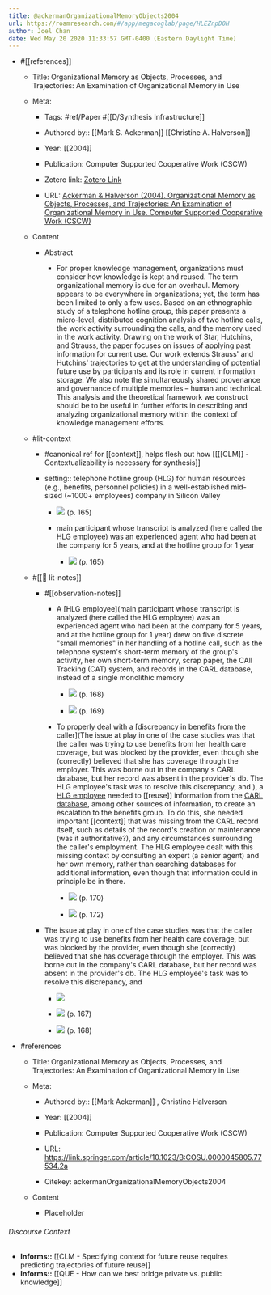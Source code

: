 ```yaml
---
title: @ackermanOrganizationalMemoryObjects2004
url: https://roamresearch.com/#/app/megacoglab/page/HLEZnpD0H
author: Joel Chan
date: Wed May 20 2020 11:33:57 GMT-0400 (Eastern Daylight Time)
---
```


- #[[references]]

    - Title: Organizational Memory as Objects, Processes, and Trajectories: An Examination of Organizational Memory in Use

    - Meta:

        - Tags: #ref/Paper #[[D/Synthesis Infrastructure]]

        - Authored by:: [[Mark S. Ackerman]] [[Christine A. Halverson]]

        - Year: [[2004]]

        - Publication: Computer Supported Cooperative Work (CSCW)

        - Zotero link: [Zotero Link](zotero://select/items/1_T72GR9F2)

        - URL: [Ackerman & Halverson (2004). Organizational Memory as Objects, Processes, and Trajectories: An Examination of Organizational Memory in Use. Computer Supported Cooperative Work (CSCW)](https://link.springer.com/article/10.1023/B:COSU.0000045805.77534.2a)

    - Content

        - Abstract

            - For proper knowledge management, organizations must consider how knowledge is kept and reused. The term organizational memory is due for an overhaul. Memory appears to be everywhere in organizations; yet, the term has been limited to only a few uses. Based on an ethnographic study of a telephone hotline group, this paper presents a micro-level, distributed cognition analysis of two hotline calls, the work activity surrounding the calls, and the memory used in the work activity. Drawing on the work of Star, Hutchins, and Strauss, the paper focuses on issues of applying past information for current use. Our work extends Strauss' and Hutchins' trajectories to get at the understanding of potential future use by participants and its role in current information storage. We also note the simultaneously shared provenance and governance of multiple memories – human and technical. This analysis and the theoretical framework we construct should be to be useful in further efforts in describing and analyzing organizational memory within the context of knowledge management efforts.

    - #lit-context

        - #canonical ref for [[context]], helps flesh out how [[[[CLM]] - Contextualizability is necessary for synthesis]]

        - setting:: telephone hotline group (HLG) for human resources (e.g., benefits, personnel policies) in a well-established mid-sized (~1000+ employees) company in Silicon Valley

            - ![](https://firebasestorage.googleapis.com/v0/b/firescript-577a2.appspot.com/o/imgs%2Fapp%2Fmegacoglab%2FmipeLvxEgY.png?alt=media&token=55f0a290-cbef-471d-8e5c-98c5025b1296) (p. 165)

            - main participant whose transcript is analyzed (here called the HLG employee) was an experienced agent who had been at the company for 5 years, and at the hotline group for 1 year

                - ![](https://firebasestorage.googleapis.com/v0/b/firescript-577a2.appspot.com/o/imgs%2Fapp%2Fmegacoglab%2Ff0Dn98k5Mf.png?alt=media&token=a7f0515a-563b-459a-9473-682b9031a93b) (p. 165)

    - #[[📝 lit-notes]]

        - #[[observation-notes]]

            - A [HLG employee](main participant whose transcript is analyzed (here called the HLG employee) was an experienced agent who had been at the company for 5 years, and at the hotline group for 1 year) drew on five discrete "small memories" in her handling of a hotline call, such as the telephone system's short-term memory of the group's activity, her own short-term memory, scrap paper, the CAll Tracking (CAT) system, and records in the CARL database, instead of a single monolithic memory

                - ![](https://firebasestorage.googleapis.com/v0/b/firescript-577a2.appspot.com/o/imgs%2Fapp%2Fmegacoglab%2FaM33W1lmur.png?alt=media&token=283ac83a-fc6a-4d4e-b841-468c9c3f7243) (p. 168)

                - ![](https://firebasestorage.googleapis.com/v0/b/firescript-577a2.appspot.com/o/imgs%2Fapp%2Fmegacoglab%2FhfTG3GBanW.png?alt=media&token=6aa3ad03-271a-4cc4-aa49-5ab2af2fb0d0) (p. 169)

            - To properly deal with a [discrepancy in benefits from the caller](The issue at play in one of the case studies was that the caller was trying to use benefits from her health care coverage, but was blocked by the provider, even though she (correctly) believed that she has coverage through the employer. This was borne out in the company's CARL database, but her record was absent in the provider's db. The HLG employee's task was to resolve this discrepancy, and ), a [HLG employee](((95SLsSLsN))) needed to [[reuse]] information from the [CARL database](((OLechJ6p6))), among other sources of information, to create an escalation to the benefits group. To do this, she needed important [[context]] that was missing from the CARL record itself, such as details of the record's creation or maintenance (was it authoritative?), and any circumstances surrounding the caller's employment. The HLG employee dealt with this missing context by consulting an expert (a senior agent) and her own memory, rather than searching databases for additional information, even though that information could in principle be in there.

                - ![](https://firebasestorage.googleapis.com/v0/b/firescript-577a2.appspot.com/o/imgs%2Fapp%2Fmegacoglab%2FfTEHpl6sdR.png?alt=media&token=cd09b0e1-d6f1-4f6e-b1a7-d2a5cdeecf57) (p. 170)

                - ![](https://firebasestorage.googleapis.com/v0/b/firescript-577a2.appspot.com/o/imgs%2Fapp%2Fmegacoglab%2FFJ8OVy5uLF.png?alt=media&token=d01731dd-fef4-4e9a-98eb-9fd1c7ef0ac8) (p. 172)

        - The issue at play in one of the case studies was that the caller was trying to use benefits from her health care coverage, but was blocked by the provider, even though she (correctly) believed that she has coverage through the employer. This was borne out in the company's CARL database, but her record was absent in the provider's db. The HLG employee's task was to resolve this discrepancy, and

            - ![](https://firebasestorage.googleapis.com/v0/b/firescript-577a2.appspot.com/o/imgs%2Fapp%2Fmegacoglab%2FuAYxtIkOs8.png?alt=media&token=caaa771d-a892-4c8e-81cb-b80bad1b07d4)

            - ![](https://firebasestorage.googleapis.com/v0/b/firescript-577a2.appspot.com/o/imgs%2Fapp%2Fmegacoglab%2FcalTN86A9X.png?alt=media&token=c17fdf9c-8d28-4298-9a33-71bad826c8b7) (p. 167)

            - ![](https://firebasestorage.googleapis.com/v0/b/firescript-577a2.appspot.com/o/imgs%2Fapp%2Fmegacoglab%2F-anq5_pC_j.png?alt=media&token=06a2976a-85b3-4a9c-98b6-249d9c46ba3f) (p. 168)
- #references

    - Title: Organizational Memory as Objects, Processes, and Trajectories: An Examination of Organizational Memory in Use

    - Meta:

        - Authored by::  [[Mark Ackerman]] ,  Christine Halverson

        - Year: [[2004]]

        - Publication: Computer Supported Cooperative Work (CSCW)

        - URL: https://link.springer.com/article/10.1023/B:COSU.0000045805.77534.2a

        - Citekey: ackermanOrganizationalMemoryObjects2004

    - Content

        - Placeholder

###### Discourse Context

- **Informs::** [[CLM - Specifying context for future reuse requires predicting trajectories of future reuse]]
- **Informs::** [[QUE - How can we best bridge private vs. public knowledge]]
